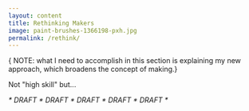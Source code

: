 ```yaml
---
layout: content
title: Rethinking Makers
image: paint-brushes-1366198-pxh.jpg
permalink: /rethink/
---
```


{ NOTE: what I need to accomplish in this section is explaining my new approach, which broadens the concept of making.}

Not "high skill" but...

_* DRAFT * DRAFT * DRAFT * DRAFT * DRAFT *_

